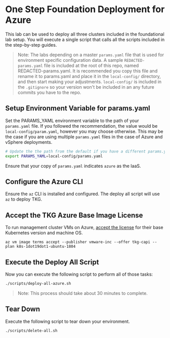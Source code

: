 # One Step Foundation Deployment for Azure

This lab can be used to deploy all three clusters included in the foundational lab setup.  You will execute a single script that calls all the scripts included in the step-by-step guides.  

>Note: The labs depending on a master `params.yaml` file that is used for environment specific configuration data.  A sample `REDACTED-params.yaml` file is included at the root of this repo, named REDACTED-params.yaml.  It is recommended you copy this file and rename it to params.yaml and place it in the `local-config/` directory, and then start making your adjustments.  `local-config/` is included in the `.gitignore` so your version won't be included in an any future commits you have to the repo.

## Setup Environment Variable for params.yaml

Set the PARAMS_YAML environment variable to the path of your `params.yaml` file.  If you followed the recommendation, the value would be `local-config/param.yaml`, however you may choose otherwise.  This may be the case if you are using multiple `params.yaml` files in the case of Azure and vSphere deployments.

```bash
# Update the the path from the default if you have a different params.yaml file name or location.
export PARAMS_YAML=local-config/params.yaml
```

Ensure that your copy of `params.yaml` indicates `azure` as the IaaS.

## Configure the Azure CLI

Ensure the `az` CLI is installed and configured. The deploy all script will use `az` to deploy TKG.

## Accept the TKG Azure Base Image License

To run management cluster VMs on Azure, [accept the license](https://docs.vmware.com/en/VMware-Tanzu-Kubernetes-Grid/1.2/vmware-tanzu-kubernetes-grid-12/GUID-mgmt-clusters-azure.html) for their base Kubernetes version and machine OS.

```
az vm image terms accept --publisher vmware-inc --offer tkg-capi --plan k8s-1dot19dot1-ubuntu-1804
```

## Execute the Deploy All Script

Now you can execute the following script to perform all of those tasks:

```bash
./scripts/deploy-all-azure.sh
```

>Note: This process should take about 30 minutes to complete.

## Tear Down

Execute the following script to tear down your environment.

```bash
./scripts/delete-all.sh
```
